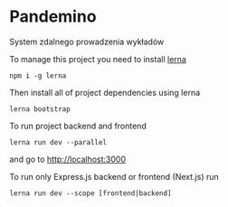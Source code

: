 # Pandemino

System zdalnego prowadzenia wykładów

To manage this project you need to install [lerna](https://github.com/lerna/lerna)

```shell
npm i -g lerna
```

Then install all of project dependencies using lerna

```shell
lerna bootstrap
```

To run project backend and frontend

```shell
lerna run dev --parallel
```

and go to [http://localhost:3000](http://localhost:3000)

To run only Express.js backend or frontend (Next.js) run

```shell
lerna run dev --scope [frontend|backend]
```
